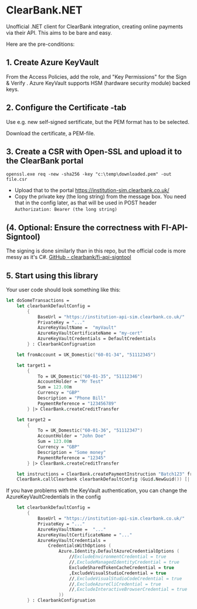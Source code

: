 
# ClearBank.NET

Unofficial .NET client for ClearBank integration, creating online payments via their API.
This aims to be bare and easy.

Here are the pre-conditions:

## 1. Create Azure KeyVault

From the Access Policies, add the role, and "Key Permissions" for the Sign & Verify .
Azure KeyVault supports HSM (hardware security module) backed keys.

## 2. Configure the Certificate -tab

Use e.g. new self-signed sertificate, but the PEM format has to be selected.

Download the certificate, a PEM-file.

## 3. Create a CSR with Open-SSL and upload it to the ClearBank portal

```shell
openssl.exe req -new -sha256 -key "c:\temp\downloaded.pem" -out file.csr
```

-	Upload that to the portal https://institution-sim.clearbank.co.uk/
-	Copy the private key (the long string) from the message box. You need that in the config later, as that will be used in POST header `Authorization: Bearer (the long string)`


## (4. Optional: Ensure the correctness with FI-API-Signtool)

The signing is done similarly than in this repo, but the official code is more messy as it's C#.
[GitHub - clearbank/fi-api-signtool](https://github.com/clearbank/fi-api-signtool)

## 5. Start using this library

Your user code should look something like this:

```fsharp
let doSomeTransactions =
    let clearbankDefaultConfig =
        {
            BaseUrl = "https://institution-api-sim.clearbank.co.uk/"
            PrivateKey = "..."
            AzureKeyVaultName =  "myVault"
            AzureKeyVaultCertificateName = "my-cert"
            AzureKeyVaultCredentials = DefaultCredentials
        } : ClearbankConfigruation

    let fromAccount = UK_Domestic("60-01-34", "51112345")

    let target1 = 
        {
            To = UK_Domestic("60-01-35", "51112346")
            AccountHolder = "Mr Test"
            Sum = 123.00m
            Currency = "GBP"
            Description = "Phone Bill"
            PaymentReference = "123456789"
        } |> ClearBank.createCreditTransfer

    let target2 = 
        {
            To = UK_Domestic("60-01-36", "51112347")
            AccountHolder = "John Doe"
            Sum = 123.00m
            Currency = "GBP"
            Description = "Some money"
            PaymentReference = "12345"
        } |> ClearBank.createCreditTransfer

    let instructions = ClearBank.createPaymentInstruction "Batch123" fromAccount  [| target1 ; target2 |]
    ClearBank.callClearbank clearbankDefaultConfig (Guid.NewGuid()) [| instructions |] |> Async.RunSynchronously

```

If you have problems with the KeyVault authentication, you can change the AzureKeyVaultCredentials in the config

```fsharp
    let clearbankDefaultConfig =
        {
            BaseUrl = "https://institution-api-sim.clearbank.co.uk/"
            PrivateKey = "..."
            AzureKeyVaultName =  "..."
            AzureKeyVaultCertificateName = "..."
            AzureKeyVaultCredentials =
                CredentialsWithOptions (
                    Azure.Identity.DefaultAzureCredentialOptions (
                        //ExcludeEnvironmentCredential = true
                        //,ExcludeManagedIdentityCredential = true
                        ExcludeSharedTokenCacheCredential = true
                        ,ExcludeVisualStudioCredential = true
                        //,ExcludeVisualStudioCodeCredential = true
                        //,ExcludeAzureCliCredential = true
                        //,ExcludeInteractiveBrowserCredential = true
                    )) 
        } : ClearbankConfigruation
```



